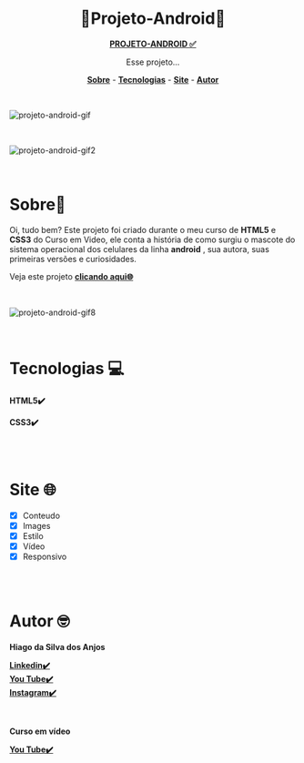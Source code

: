 <h1 align="center">🤖Projeto-Android🤖</h1>

<p align="center">
<a href="https://hiagosilvaanjos.github.io/projeto-android/" target="_blank"><strong>PROJETO-ANDROID ✅</strong></a>
</p>

<p align="center">Esse projeto...</p>
<p align="center">
<a href="#Sobre"><strong>Sobre</strong></a> -   
<a href="#Tecnologias"><strong>Tecnologias</strong></a> -
<a href="#Site"><strong>Site</strong></a> -
<a href="#Autor"><strong>Autor</strong></a> 
</p>

<br>

![projeto-android-gif](https://user-images.githubusercontent.com/91165415/139730647-3c69bb8c-8994-4c76-9bf7-ab94d3101e74.gif)

<br>

![projeto-android-gif2](https://user-images.githubusercontent.com/91165415/139730748-71e44c08-fc88-4b67-bf80-049ef3e46af6.gif)

<br>

<h1 id="Sobre">Sobre🤔</h1>

<p>
Oi, tudo bem? Este projeto foi criado durante o meu curso de <strong>HTML5</strong> e <strong>CSS3</strong> do Curso em Video, ele conta a história de como surgiu o mascote do sistema operacional dos celulares da linha <strong>android</strong> , sua autora, suas primeiras versões e curiosidades.
</p>
<p>
Veja este projeto <a href="https://hiagosilvaanjos.github.io/projeto-android/"><strong>clicando aqui🌐</strong></a>
</p>
<br>

![projeto-android-gif8](https://user-images.githubusercontent.com/91165415/140234183-1aac897d-3b37-45fb-9d85-857c497c8dcf.gif)

<br>

<h1 id="Tecnologias">Tecnologias 💻</h1>
<p>
<strong>HTML5✔️</strong>
</p>
<p>
<strong>CSS3✔️</strong>
</p>
<br>
<br>

<h1 id="Site">Site 🌐</h1>

- [x] Conteudo
- [x] Images
- [x] Estilo
- [x] Vídeo
- [x] Responsivo 

<br>
<br>

<h1 id="Autor">Autor 🤓</h1>    
<strong>Hiago da Silva dos Anjos</strong>

<a href="https://www.linkedin.com/in/hiago-silva-119711224/" target="_blank">**Linkedin✔️**</a>
<br>
<a href="https://www.youtube.com/channel/UCvRycARgeBvXL3hM8svA_Mw" target="_blank">**You Tube✔️**</a>
<br>
<a href="https://www.instagram.com/hiagosilva777/" target="_blank"><strong>Instagram✔️</strong></a>

<br>

<strong>Curso em vídeo</strong>

<a href="https://www.youtube.com/cursoemvideo" target="_blank">**You Tube✔️**</a>
<br>